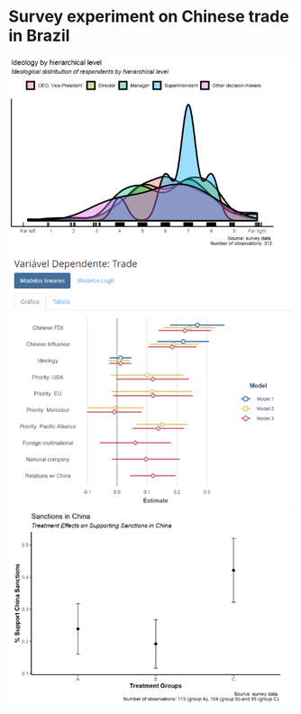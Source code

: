 # Survey experiment on Chinese trade in Brazil

![Ideology](https://github.com/rnmag/Empresarios-China/blob/main/ideology.png?raw=true)
![Coefs](https://github.com/rnmag/Empresarios-China/blob/main/coef_plot.png?raw=true)
![ATE](https://github.com/rnmag/Empresarios-China/blob/main/ate.png?raw=true)
